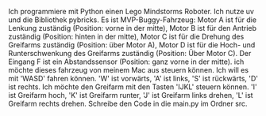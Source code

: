 Ich programmiere mit Python einen Lego Mindstorms Roboter. Ich nutze uv und die Bibliothek pybricks. Es ist MVP-Buggy-Fahrzeug: Motor A ist für die Lenkung zuständig (Position: vorne in der mitte), Motor B ist für den Antrieb zuständig (Position: hinten in der mitte), Motor C ist für die Drehung des Greifarms zuständig (Position: über Motor A), Motor D ist für die Hoch- und Runterschwenkung des Greifarms zuständig (Position: Über Motor C). Der Eingang F ist ein Abstandssensor (Position: ganz vorne in der mitte).
ich möchte dieses fahrzeug von meinem Mac aus steuern können. Ich will es mit 'WASD' fahren können. 'W' ist vorwärts, 'A' ist links, 'S' ist rückwärts, 'D' ist rechts. Ich möchte den Greifarm mit den Tasten 'IJKL' steuern können. 'I' ist Greifarm hoch, 'K' ist Greifarm runter, 'J' ist Greifarm links drehen, 'L' ist Greifarm rechts drehen. Schreibe den Code in die main.py im Ordner src. 